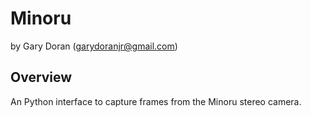 Minoru
======
by Gary Doran (<garydoranjr@gmail.com>)

Overview
--------
An Python interface to capture frames from the Minoru stereo camera.
